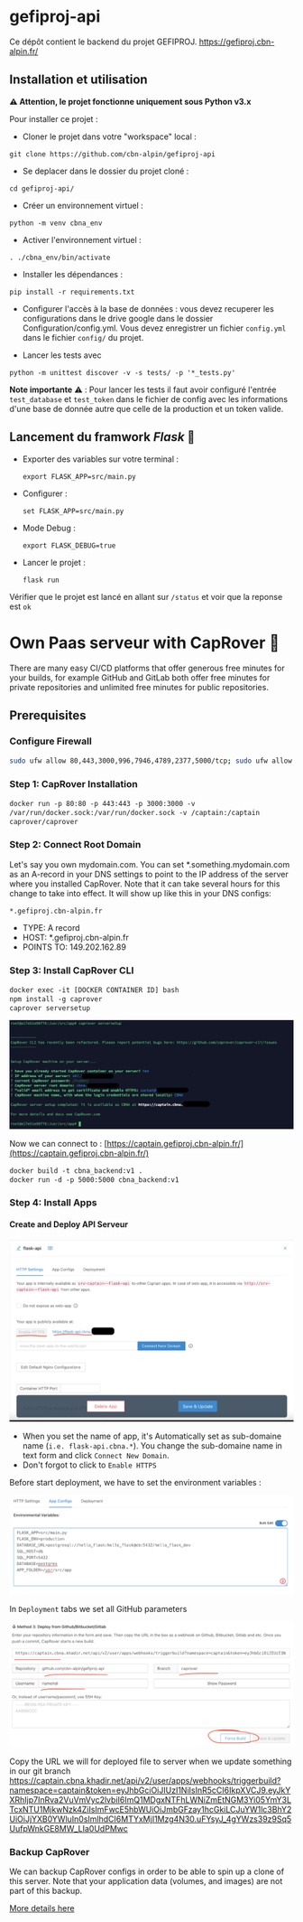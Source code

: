 # gefiproj-api
Ce dépôt contient le backend du projet GEFIPROJ. https://gefiproj.cbn-alpin.fr/

## Installation et utilisation
**⚠️ Attention, le projet fonctionne uniquement sous Python v3.x**
 
Pour installer ce projet :
- Cloner le projet dans votre "workspace" local :

```shell
git clone https://github.com/cbn-alpin/gefiproj-api
```

- Se deplacer dans le dossier du projet cloné : 

```shell
cd gefiproj-api/
```

- Créer un environnement virtuel : 
```shell
python -m venv cbna_env
```

- Activer l'environnement virtuel : 
```shell
. ./cbna_env/bin/activate
```

- Installer les dépendances : 
```shell
pip install -r requirements.txt
```

- Configurer l'accès à la base de données : vous devez recuperer les configurations dans le drive google dans le dossier 
Configuration/config.yml. Vous devez enregistrer un fichier `config.yml` dans le fichier `config/` du projet.

- Lancer les tests avec 
```shell
python -m unittest discover -v -s tests/ -p '*_tests.py'
```

<b>Note importante</b> ⚠️ ️: Pour lancer les tests il faut avoir configuré l'entrée `test_database` et `test_token` dans le fichier de config 
avec les informations d'une base de donnée autre que celle de la production et un token valide.
 
## Lancement du framwork *Flask* 🚀
- Exporter des variables sur votre terminal : 
    ```shell
    export FLASK_APP=src/main.py
    ```

- Configurer : 
    ```shell
    set FLASK_APP=src/main.py
    ```

- Mode Debug : 
    ```shell
    export FLASK_DEBUG=true
    ```

- Lancer le projet : 
    ```shell
    flask run
    ```

Vérifier que le projet est lancé en allant sur  `/status` et voir que la reponse est `ok`

# Own Paas serveur with CapRover  🚀
There are many easy CI/CD platforms that offer generous free minutes for your builds, for example GitHub and GitLab both offer free minutes for private repositories and unlimited free minutes for public repositories.
## Prerequisites
    
### Configure Firewall

```bash
sudo ufw allow 80,443,3000,996,7946,4789,2377,5000/tcp; sudo ufw allow 7946,4789,2377/udp;
```

### Step 1: CapRover Installation
```
docker run -p 80:80 -p 443:443 -p 3000:3000 -v /var/run/docker.sock:/var/run/docker.sock -v /captain:/captain caprover/caprover
```

### Step 2: Connect Root Domain

Let's say you own mydomain.com. You can set *.something.mydomain.com as an A-record in your DNS settings to point to the IP address of the server where you installed CapRover. Note that it can take several hours for this change to take into effect. It will show up like this in your DNS configs:

```
*.gefiproj.cbn-alpin.fr
```

- TYPE: A record
- HOST: *.gefiproj.cbn-alpin.fr
- POINTS TO: 149.202.162.89

### Step 3: Install CapRover CLI

```
docker exec -it [DOCKER CONTAINER ID] bash
npm install -g caprover
caprover serversetup
```

![Linux terminal](resources/img/1.png)

Now we can connect to : [https://captain.gefiproj.cbn-alpin.fr/](https://captain.gefiproj.cbn-alpin.fr/)

```
docker build -t cbna_backend:v1 .
docker run -d -p 5000:5000 cbna_backend:v1
```

### Step 4: Install Apps

####  Create and Deploy API Serveur

![Linux terminal](resources/img/3.png)

- When you set the name of app, it's Automatically set as sub-domaine name (`i.e. flask-api.cbna.*`). You change the sub-domaine name in text form and click `Connect New Domain`.
- Don't forgot to click to `Enable HTTPS`

Before start deployment, we have to set the environment variables :

![Linux terminal](resources/img/5.png)

In `Deployment` tabs we set all GitHub parameters

![Linux terminal](resources/img/4.png)

Copy the URL we will for deployed file to server when we update something in our git branch
https://captain.cbna.khadir.net/api/v2/user/apps/webhooks/triggerbuild?namespace=captain&token=eyJhbGciOiJIUzI1NiIsInR5cCI6IkpXVCJ9.eyJkYXRhIjp7InRva2VuVmVyc2lvbiI6ImQ1MDgxNTFhLWNiZmEtNGM3Yi05YmY3LTcxNTU1MjkwNzk4ZiIsImFwcE5hbWUiOiJmbGFzay1hcGkiLCJuYW1lc3BhY2UiOiJjYXB0YWluIn0sImlhdCI6MTYxMjI1Mzg4N30.uFYsyJ_4gYWzs39z9Sq5UufpWnkGE8MW_LIa0UdPMwc


### Backup CapRover
We can backup CapRover configs in order to be able to spin up a clone of this server. Note that your application data (volumes, and images) are not part of this backup.

[More details here](https://caprover.com/docs/get-started.html#step-3-install-caprover-cli)